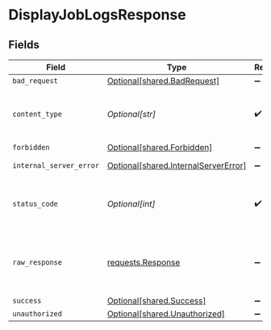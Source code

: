 # DisplayJobLogsResponse


## Fields

| Field                                                                                  | Type                                                                                   | Required                                                                               | Description                                                                            |
| -------------------------------------------------------------------------------------- | -------------------------------------------------------------------------------------- | -------------------------------------------------------------------------------------- | -------------------------------------------------------------------------------------- |
| `bad_request`                                                                          | [Optional[shared.BadRequest]](undefined/models/shared/badrequest.md)                   | :heavy_minus_sign:                                                                     | Bad Request                                                                            |
| `content_type`                                                                         | *Optional[str]*                                                                        | :heavy_check_mark:                                                                     | HTTP response content type for this operation                                          |
| `forbidden`                                                                            | [Optional[shared.Forbidden]](undefined/models/shared/forbidden.md)                     | :heavy_minus_sign:                                                                     | Forbidden                                                                              |
| `internal_server_error`                                                                | [Optional[shared.InternalServerError]](undefined/models/shared/internalservererror.md) | :heavy_minus_sign:                                                                     | Internal Server Error                                                                  |
| `status_code`                                                                          | *Optional[int]*                                                                        | :heavy_check_mark:                                                                     | HTTP response status code for this operation                                           |
| `raw_response`                                                                         | [requests.Response](https://requests.readthedocs.io/en/latest/api/#requests.Response)  | :heavy_minus_sign:                                                                     | Raw HTTP response; suitable for custom response parsing                                |
| `success`                                                                              | [Optional[shared.Success]](undefined/models/shared/success.md)                         | :heavy_minus_sign:                                                                     | OK                                                                                     |
| `unauthorized`                                                                         | [Optional[shared.Unauthorized]](undefined/models/shared/unauthorized.md)               | :heavy_minus_sign:                                                                     | Unauthorized                                                                           |